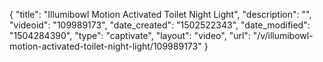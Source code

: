 {
    "title": "Illumibowl Motion Activated Toilet Night Light",
    "description": "",
    "videoid": "109989173",
    "date_created": "1502522343",
    "date_modified": "1504284390",
    "type": "captivate",
    "layout": "video",
    "url": "\/v\/illumibowl-motion-activated-toilet-night-light\/109989173"
}